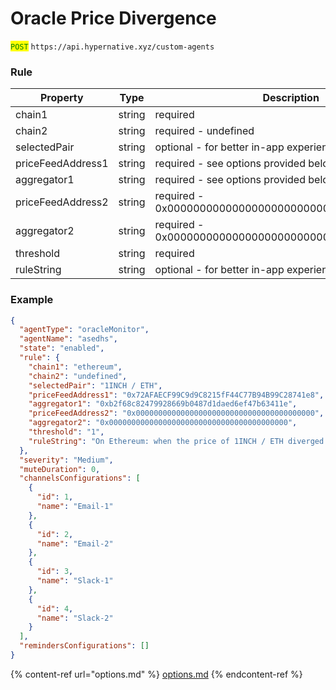 # Oracle Price Divergence

<mark style="color:green;">`POST`</mark> `https://api.hypernative.xyz/custom-agents`

### Rule

<table><thead><tr><th width="196">Property</th><th width="82">Type</th><th>Description</th></tr></thead><tbody><tr><td>chain1</td><td>string</td><td>required</td></tr><tr><td>chain2</td><td>string</td><td>required - undefined</td></tr><tr><td>selectedPair</td><td>string</td><td>optional - for better in-app experience</td></tr><tr><td>priceFeedAddress1</td><td>string</td><td>required - see options provided below</td></tr><tr><td>aggregator1</td><td>string</td><td>required - see options provided below</td></tr><tr><td>priceFeedAddress2</td><td>string</td><td>required - 0x0000000000000000000000000000000000000000</td></tr><tr><td>aggregator2</td><td>string</td><td>required - 0x0000000000000000000000000000000000000000</td></tr><tr><td>threshold</td><td>string</td><td>required</td></tr><tr><td>ruleString</td><td>string</td><td>optional - for better in-app experience</td></tr></tbody></table>

### Example

```json
{
  "agentType": "oracleMonitor",
  "agentName": "asedhs",
  "state": "enabled",
  "rule": {
    "chain1": "ethereum",
    "chain2": "undefined",
    "selectedPair": "1INCH / ETH",
    "priceFeedAddress1": "0x72AFAECF99C9d9C8215fF44C77B94B99C28741e8",
    "aggregator1": "0xb2f68c82479928669b0487d1daed6ef47b63411e",
    "priceFeedAddress2": "0x0000000000000000000000000000000000000000",
    "aggregator2": "0x0000000000000000000000000000000000000000",
    "threshold": "1",
    "ruleString": "On Ethereum: when the price of 1INCH / ETH diverged from previous price by 1%"
  },
  "severity": "Medium",
  "muteDuration": 0,
  "channelsConfigurations": [
    {
      "id": 1,
      "name": "Email-1"
    },
    {
      "id": 2,
      "name": "Email-2"
    },
    {
      "id": 3,
      "name": "Slack-1"
    },
    {
      "id": 4,
      "name": "Slack-2"
    }
  ],
  "remindersConfigurations": []
}
```

{% content-ref url="options.md" %}
[options.md](options.md)
{% endcontent-ref %}
